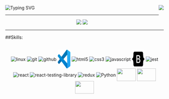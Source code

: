 ![Typing SVG](https://readme-typing-svg.herokuapp.com?font=&color=790ba1&size=40&center=true&vCenter=true&width=391&height=54&lines=Hello+There!)
<a href="https://www.linkedin.com/in/gfmarins/" target="_blank">
<img align="right" height="60em" src="https://cdn.jsdelivr.net/gh/devicons/devicon/icons/linkedin/linkedin-original.svg" /> </a>

<hr />
<div align="center">
  <img height="150em" src="https://github-readme-stats.vercel.app/api?username=Gabrielv0id&show_icons=true&theme=midnight-purple">
  <img height="150em" src="https://github-readme-stats.vercel.app/api/top-langs/?username=Gabrielv0id&layout=compact&langs_count=7&theme=midnight-purple">
</div>
  
<hr />

##Skills:
<div align="center" style="display: inline_block"><br>
  <img  align="center" src="https://cdn.icon-icons.com/icons2/195/PNG/256/OS_Linux_23399.png" alt="linux" width="40" height="60" />
  <img  align="center" src="https://cdn.icon-icons.com/icons2/2107/PNG/512/file_type_git_icon_130581.png" alt="git" width="40" height="60"/> 
  <img  align="center" src="https://cdn.icon-icons.com/icons2/936/PNG/512/github-logo_icon-icons.com_73546.png" alt="github" width="40" height="60"/>
  <img  align="center" src="https://raw.githubusercontent.com/devicons/devicon/master/icons/vscode/vscode-original.svg" alt="vscode" width="40" height="60" />
  <img  align="center" src="https://cdn.icon-icons.com/icons2/2107/PNG/512/file_type_html_icon_130541.png" alt="html5" width="40" height="60"/> 
  <img  align="center" src="https://cdn.icon-icons.com/icons2/2107/PNG/512/file_type_css_icon_130661.png" alt="css3" width="40" height="60"/> 
  <img  align="center" src="https://cdn.icon-icons.com/icons2/2108/PNG/512/javascript_icon_130900.png" alt="javascript" width="40" height="60"/>
  <img  align="center" src="https://raw.githubusercontent.com/devicons/devicon/master/icons/bootstrap/bootstrap-plain.svg" alt="Bootstrap" width="40" height="60" />
  <img  align="center" src="https://cdn.icon-icons.com/icons2/2107/PNG/512/file_type_jest_icon_130514.png" alt="jest" width="40" height="60"/>
  <img  align="center" src="https://cdn.icon-icons.com/icons2/2415/PNG/512/react_original_logo_icon_146374.png" alt="react" width="40" height="60"/> 
  <img  align="center" src="https://user-images.githubusercontent.com/80691766/134706033-799f21ca-b461-4c2d-8a03-417b134cc8dd.png" alt="react-testing-library" width="40" height="60"/> 
  <img  align="center" src="https://cdn.icon-icons.com/icons2/2415/PNG/512/redux_original_logo_icon_146365.png" alt="redux" width="40" height="60"/> 
  <img  align="center" src="https://cdn.icon-icons.com/icons2/112/PNG/512/python_18894.png" alt="Python" width="40" height="60" />
  <img  align="center" height="40" width="60" src="https://cdn.icon-icons.com/icons2/2108/PNG/128/slack_icon_130829.png">
  <img  align="center" height="40" width="60" src="https://cdn.icon-icons.com/icons2/836/PNG/128/Trello_icon-icons.com_66775.png">
  <img  align="center" height="40" width="60" src="https://cdn.jsdelivr.net/gh/devicons/devicon/icons/tailwindcss/tailwindcss-plain.svg" />
</div>
<!--
**Gabrielv0id/Gabrielv0id** is a ✨ _special_ ✨ repository because its `README.md` (this file) appears on your GitHub profile.

Here are some ideas to get you started:

- 🔭 I’m currently working on ...
- 🌱 I’m currently learning ...
- 👯 I’m looking to collaborate on ...
- 🤔 I’m looking for help with ...
- 💬 Ask me about ...
- 📫 How to reach me: ...
- 😄 Pronouns: ...
- ⚡ Fun fact: ...
-->
